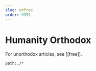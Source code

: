 ```yaml
---
slug: unfree
order: 9999
---
```


# Humanity Orthodox

For unorthodox articles, see [[free]].

```query
path:./*
```
